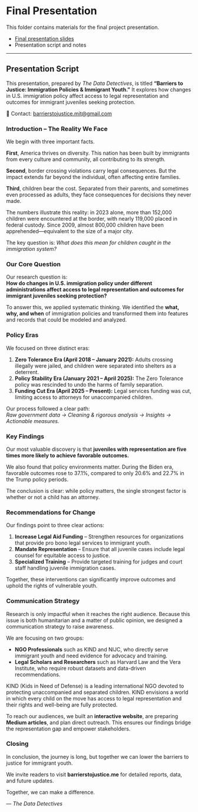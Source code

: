 # Final Presentation

This folder contains materials for the final project presentation.

- [Final presentation slides](https://onedrive.live.com/personal/a6685e9269526e5e/_layouts/15/Doc.aspx?sourcedoc=%7B289d74c0-9e30-4e99-9cd1-f999e3c4e840%7D&action=default&redeem=aHR0cHM6Ly8xZHJ2Lm1zL3AvYy9hNjY4NWU5MjY5NTI2ZTVlL0VjQjBuU2d3bnBsT25OSDVtZVBFNkVBQkxyS1ZmOE1qVGUyT3pxeDRVSlFFd3c_ZT15S0NRc1I&slrid=9759bea1-80fa-9000-e64e-f0fd04a9dcef&originalPath=aHR0cHM6Ly8xZHJ2Lm1zL3AvYy9hNjY4NWU5MjY5NTI2ZTVlL0VjQjBuU2d3bnBsT25OSDVtZVBFNkVBQkxyS1ZmOE1qVGUyT3pxeDRVSlFFd3c_cnRpbWU9Y0VJbnZMamgzVWc&CID=303c937a-58f6-40de-bfb3-532e846ee3bf&_SRM=0:G:45&file=Data_Detectives_Immigration_Presentation_copy.pptx)
- Presentation script and notes

---

## Presentation Script

This presentation, prepared by *The Data Detectives*, is titled **“Barriers
to Justice: Immigration Policies & Immigrant Youth.”** It explores how
changes in U.S. immigration policy affect access to legal representation
and outcomes for immigrant juveniles seeking protection.  

📧 Contact: <barrierstojustice.mit@gmail.com>  

### Introduction – The Reality We Face

We begin with three important facts.  

**First**, America thrives on diversity. This nation has been built by
immigrants from every culture and community, all contributing to its
strength.  

**Second**, border crossing violations carry legal consequences. But the
impact extends far beyond the individual, often affecting entire families.  

**Third**, children bear the cost. Separated from their parents, and
sometimes even processed as adults, they face consequences for decisions
they never made.  

The numbers illustrate this reality: in 2023 alone, more than 152,000
children were encountered at the border, with nearly 119,000 placed in
federal custody. Since 2009, almost 800,000 children have been
apprehended—equivalent to the size of a major city.  

The key question is: *What does this mean for children caught in the
immigration system?*

### Our Core Question

Our research question is:  
**How do changes in U.S. immigration policy under different
administrations affect access to legal representation and outcomes for
immigrant juveniles seeking protection?**

To answer this, we applied systematic thinking. We identified the **what,
why, and when** of immigration policies and transformed them into
features and records that could be modeled and analyzed.

### Policy Eras

We focused on three distinct eras:  

1. **Zero Tolerance Era (April 2018 – January 2021):** Adults crossing
illegally were jailed, and children were separated into shelters as a
deterrent.  
2. **Policy Stability Era (January 2021 – April 2025):** The Zero Tolerance
policy was rescinded to undo the harms of family separation.  
3. **Funding Cut Era (April 2025 – Present):** Legal services funding was
cut, limiting access to attorneys for unaccompanied children.  

Our process followed a clear path:  
*Raw government data → Cleaning & rigorous analysis → Insights →
Actionable measures.*

### Key Findings

Our most valuable discovery is that **juveniles with representation are
five times more likely to achieve favorable outcomes.**  

We also found that policy environments matter. During the Biden era,
favorable outcomes rose to 37.1%, compared to only 20.6% and 22.7%
in the Trump policy periods.  

The conclusion is clear: while policy matters, the single strongest factor
is whether or not a child has an attorney.

### Recommendations for Change

Our findings point to three clear actions:  

1. **Increase Legal Aid Funding** – Strengthen resources for organizations
that provide pro bono legal services to immigrant youth.  
2. **Mandate Representation** – Ensure that all juvenile cases include
legal counsel for equitable access to justice.  
3. **Specialized Training** – Provide targeted training for judges and
court staff handling juvenile immigration cases.  

Together, these interventions can significantly improve outcomes and
uphold the rights of vulnerable youth.

### Communication Strategy

Research is only impactful when it reaches the right audience. Because
this issue is both humanitarian and a matter of public opinion, we
designed a communication strategy to raise awareness.  

We are focusing on two groups:  

- **NGO Professionals** such as KIND and NIJC, who directly serve
immigrant youth and need evidence for advocacy and training.  
- **Legal Scholars and Researchers** such as Harvard Law and the Vera
Institute, who require robust datasets and data-driven
recommendations.  

KIND (Kids in Need of Defense) is a leading international NGO devoted
to protecting unaccompanied and separated children. KIND envisions a
world in which every child on the move has access to legal representation
and their rights and well-being are fully protected.  

To reach our audiences, we built an **interactive website**, are preparing
**Medium articles**, and plan direct outreach. This ensures our findings
bridge the representation gap and empower stakeholders.

### Closing

In conclusion, the journey is long, but together we can lower the barriers
to justice for immigrant youth.  

We invite readers to visit **barrierstojustice.me** for detailed reports,
data, and future updates.  

Together, we can make a difference.  

— *The Data Detectives*
